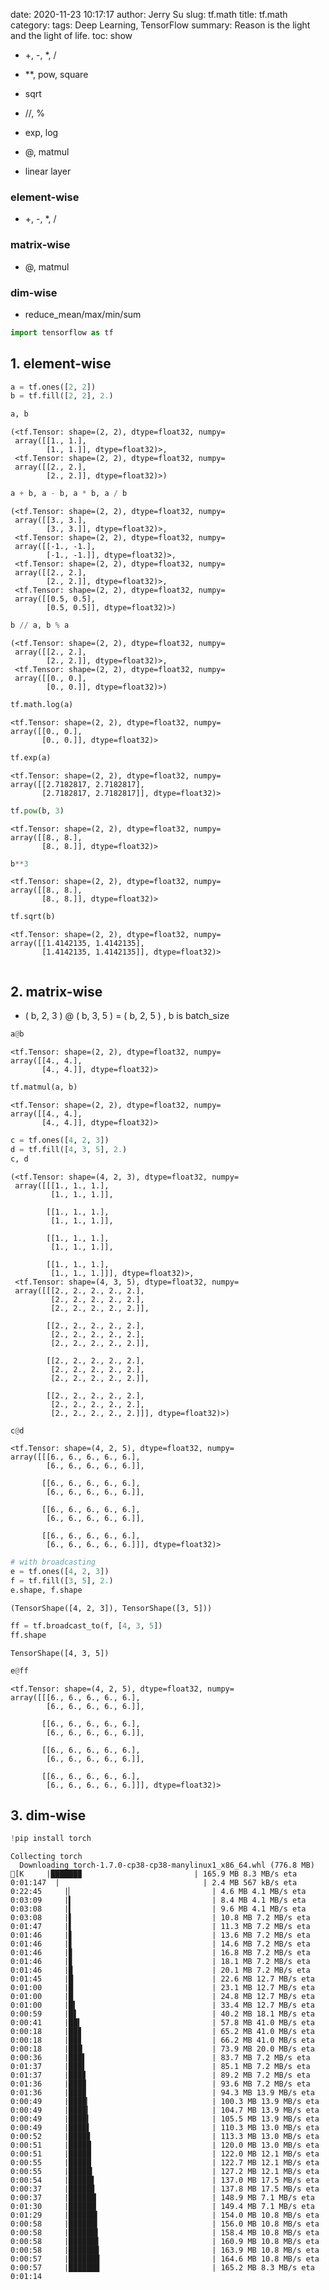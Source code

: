 date: 2020-11-23 10:17:17
author: Jerry Su
slug: tf.math
title: tf.math
category: 
tags: Deep Learning, TensorFlow
summary: Reason is the light and the light of life.
toc: show

- +, -, *, /

- **, pow, square

- sqrt

- //, %

- exp, log

- @, matmul

- linear layer

### element-wise
    
- +, -, *, /

### matrix-wise

- @, matmul

### dim-wise

- reduce_mean/max/min/sum


```python
import tensorflow as tf
```

## 1. element-wise


```python
a = tf.ones([2, 2])
b = tf.fill([2, 2], 2.)
```


```python
a, b
```




    (<tf.Tensor: shape=(2, 2), dtype=float32, numpy=
     array([[1., 1.],
            [1., 1.]], dtype=float32)>,
     <tf.Tensor: shape=(2, 2), dtype=float32, numpy=
     array([[2., 2.],
            [2., 2.]], dtype=float32)>)




```python
a + b, a - b, a * b, a / b
```




    (<tf.Tensor: shape=(2, 2), dtype=float32, numpy=
     array([[3., 3.],
            [3., 3.]], dtype=float32)>,
     <tf.Tensor: shape=(2, 2), dtype=float32, numpy=
     array([[-1., -1.],
            [-1., -1.]], dtype=float32)>,
     <tf.Tensor: shape=(2, 2), dtype=float32, numpy=
     array([[2., 2.],
            [2., 2.]], dtype=float32)>,
     <tf.Tensor: shape=(2, 2), dtype=float32, numpy=
     array([[0.5, 0.5],
            [0.5, 0.5]], dtype=float32)>)




```python
b // a, b % a
```




    (<tf.Tensor: shape=(2, 2), dtype=float32, numpy=
     array([[2., 2.],
            [2., 2.]], dtype=float32)>,
     <tf.Tensor: shape=(2, 2), dtype=float32, numpy=
     array([[0., 0.],
            [0., 0.]], dtype=float32)>)




```python
tf.math.log(a)
```




    <tf.Tensor: shape=(2, 2), dtype=float32, numpy=
    array([[0., 0.],
           [0., 0.]], dtype=float32)>




```python
tf.exp(a)
```




    <tf.Tensor: shape=(2, 2), dtype=float32, numpy=
    array([[2.7182817, 2.7182817],
           [2.7182817, 2.7182817]], dtype=float32)>




```python
tf.pow(b, 3)
```




    <tf.Tensor: shape=(2, 2), dtype=float32, numpy=
    array([[8., 8.],
           [8., 8.]], dtype=float32)>




```python
b**3
```




    <tf.Tensor: shape=(2, 2), dtype=float32, numpy=
    array([[8., 8.],
           [8., 8.]], dtype=float32)>




```python
tf.sqrt(b)
```




    <tf.Tensor: shape=(2, 2), dtype=float32, numpy=
    array([[1.4142135, 1.4142135],
           [1.4142135, 1.4142135]], dtype=float32)>




```python

```

## 2. matrix-wise

- ( b, 2, 3 ) @ ( b, 3, 5 ) = ( b, 2, 5 ) ,  b is batch_size


```python
a@b
```




    <tf.Tensor: shape=(2, 2), dtype=float32, numpy=
    array([[4., 4.],
           [4., 4.]], dtype=float32)>




```python
tf.matmul(a, b)
```




    <tf.Tensor: shape=(2, 2), dtype=float32, numpy=
    array([[4., 4.],
           [4., 4.]], dtype=float32)>




```python
c = tf.ones([4, 2, 3])
d = tf.fill([4, 3, 5], 2.)
c, d
```




    (<tf.Tensor: shape=(4, 2, 3), dtype=float32, numpy=
     array([[[1., 1., 1.],
             [1., 1., 1.]],
     
            [[1., 1., 1.],
             [1., 1., 1.]],
     
            [[1., 1., 1.],
             [1., 1., 1.]],
     
            [[1., 1., 1.],
             [1., 1., 1.]]], dtype=float32)>,
     <tf.Tensor: shape=(4, 3, 5), dtype=float32, numpy=
     array([[[2., 2., 2., 2., 2.],
             [2., 2., 2., 2., 2.],
             [2., 2., 2., 2., 2.]],
     
            [[2., 2., 2., 2., 2.],
             [2., 2., 2., 2., 2.],
             [2., 2., 2., 2., 2.]],
     
            [[2., 2., 2., 2., 2.],
             [2., 2., 2., 2., 2.],
             [2., 2., 2., 2., 2.]],
     
            [[2., 2., 2., 2., 2.],
             [2., 2., 2., 2., 2.],
             [2., 2., 2., 2., 2.]]], dtype=float32)>)




```python
c@d
```




    <tf.Tensor: shape=(4, 2, 5), dtype=float32, numpy=
    array([[[6., 6., 6., 6., 6.],
            [6., 6., 6., 6., 6.]],
    
           [[6., 6., 6., 6., 6.],
            [6., 6., 6., 6., 6.]],
    
           [[6., 6., 6., 6., 6.],
            [6., 6., 6., 6., 6.]],
    
           [[6., 6., 6., 6., 6.],
            [6., 6., 6., 6., 6.]]], dtype=float32)>




```python
# with broadcasting
e = tf.ones([4, 2, 3])
f = tf.fill([3, 5], 2.)
e.shape, f.shape
```




    (TensorShape([4, 2, 3]), TensorShape([3, 5]))




```python
ff = tf.broadcast_to(f, [4, 3, 5])
ff.shape
```




    TensorShape([4, 3, 5])




```python
e@ff
```




    <tf.Tensor: shape=(4, 2, 5), dtype=float32, numpy=
    array([[[6., 6., 6., 6., 6.],
            [6., 6., 6., 6., 6.]],
    
           [[6., 6., 6., 6., 6.],
            [6., 6., 6., 6., 6.]],
    
           [[6., 6., 6., 6., 6.],
            [6., 6., 6., 6., 6.]],
    
           [[6., 6., 6., 6., 6.],
            [6., 6., 6., 6., 6.]]], dtype=float32)>



## 3. dim-wise


```python
!pip install torch
```

    Collecting torch
      Downloading torch-1.7.0-cp38-cp38-manylinux1_x86_64.whl (776.8 MB)
    [K     |██████▉                         | 165.9 MB 8.3 MB/s eta 0:01:147  |                                | 2.4 MB 567 kB/s eta 0:22:45     |▏                               | 4.6 MB 4.1 MB/s eta 0:03:09     |▍                               | 8.4 MB 4.1 MB/s eta 0:03:08     |▍                               | 9.6 MB 4.1 MB/s eta 0:03:08     |▌                               | 10.8 MB 7.2 MB/s eta 0:01:47     |▌                               | 11.3 MB 7.2 MB/s eta 0:01:46     |▋                               | 13.6 MB 7.2 MB/s eta 0:01:46     |▋                               | 14.6 MB 7.2 MB/s eta 0:01:46     |▊                               | 16.8 MB 7.2 MB/s eta 0:01:46     |▊                               | 18.1 MB 7.2 MB/s eta 0:01:46     |▉                               | 20.1 MB 7.2 MB/s eta 0:01:45     |█                               | 22.6 MB 12.7 MB/s eta 0:01:00     |█                               | 23.1 MB 12.7 MB/s eta 0:01:00     |█                               | 24.8 MB 12.7 MB/s eta 0:01:00     |█▍                              | 33.4 MB 12.7 MB/s eta 0:00:59     |█▋                              | 40.2 MB 18.1 MB/s eta 0:00:41     |██▍                             | 57.8 MB 41.0 MB/s eta 0:00:18     |██▊                             | 65.2 MB 41.0 MB/s eta 0:00:18     |██▊                             | 66.2 MB 41.0 MB/s eta 0:00:18     |███                             | 73.9 MB 20.0 MB/s eta 0:00:36     |███▌                            | 83.7 MB 7.2 MB/s eta 0:01:37     |███▌                            | 85.1 MB 7.2 MB/s eta 0:01:37     |███▊                            | 89.2 MB 7.2 MB/s eta 0:01:36     |███▉                            | 93.6 MB 7.2 MB/s eta 0:01:36     |███▉                            | 94.3 MB 13.9 MB/s eta 0:00:49     |████▏                           | 100.3 MB 13.9 MB/s eta 0:00:49     |████▎                           | 104.7 MB 13.9 MB/s eta 0:00:49     |████▍                           | 105.5 MB 13.9 MB/s eta 0:00:49     |████▌                           | 110.3 MB 13.0 MB/s eta 0:00:52     |████▊                           | 113.3 MB 13.0 MB/s eta 0:00:51     |█████                           | 120.0 MB 13.0 MB/s eta 0:00:51     |█████                           | 122.0 MB 12.1 MB/s eta 0:00:55     |█████                           | 122.7 MB 12.1 MB/s eta 0:00:55     |█████▎                          | 127.2 MB 12.1 MB/s eta 0:00:54     |█████▋                          | 137.0 MB 17.5 MB/s eta 0:00:37     |█████▊                          | 137.8 MB 17.5 MB/s eta 0:00:37     |██████▏                         | 148.9 MB 7.1 MB/s eta 0:01:30     |██████▏                         | 149.4 MB 7.1 MB/s eta 0:01:29     |██████▍                         | 154.0 MB 10.8 MB/s eta 0:00:58     |██████▍                         | 156.0 MB 10.8 MB/s eta 0:00:58     |██████▌                         | 158.4 MB 10.8 MB/s eta 0:00:58     |██████▋                         | 160.9 MB 10.8 MB/s eta 0:00:58     |██████▊                         | 163.9 MB 10.8 MB/s eta 0:00:57     |██████▉                         | 164.6 MB 10.8 MB/s eta 0:00:57     |██████▉                         | 165.2 MB 8.3 MB/s eta 0:01:14


```python

```
